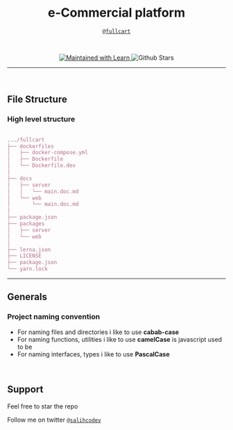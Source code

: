 <p align="center">
  <a href="" alt="alt" width="500" />
  </a>
</p>

<h1 align="center">e-Commercial platform</h1>

<p align="center"><a href="https://backprods.vercel.com" /><code>@fullcart</code></a></p>

<br>

<p align="center">
  <!-- learn badge -->
  <a href="https://lerna.js.org">
  <img alt="Maintained with Learn" src="https://img.shields.io/badge/maintained%20with-lerna-cc00ff.svg" />  
  </a>
  <!-- github starts -->
  <img alt="Github Stars" src="https://badgen.net/github/stars/salihcodev/prods-systems" />
</p>

---

<br />

## File Structure

### High level structure

```javascript

.../fullcart
├── dockerfiles
│   ├── docker-compose.yml
│   ├── Dockerfile
│   └── Dockerfile.dev
│
├── docs
│   ├── server
│   │   └── main.doc.md
│   └── web
│       └── main.doc.md
│
├── package.json
├── packages
│   ├── server
│   └── web
│
├── lerna.json
├── LICENSE
├── package.json
└── yarn.lock

```

---

## Generals

### Project naming convention

- For naming files and directories i like to use **cabab-case**
- For naming functions, utilities i like to use **camelCase** is javascript used to be
- For naming interfaces, types i like to use **PascalCase**

<br>

## Support

Feel free to star the repo

Follow me on twitter [`@salihcodev`](https://t.me/salihcodev)
